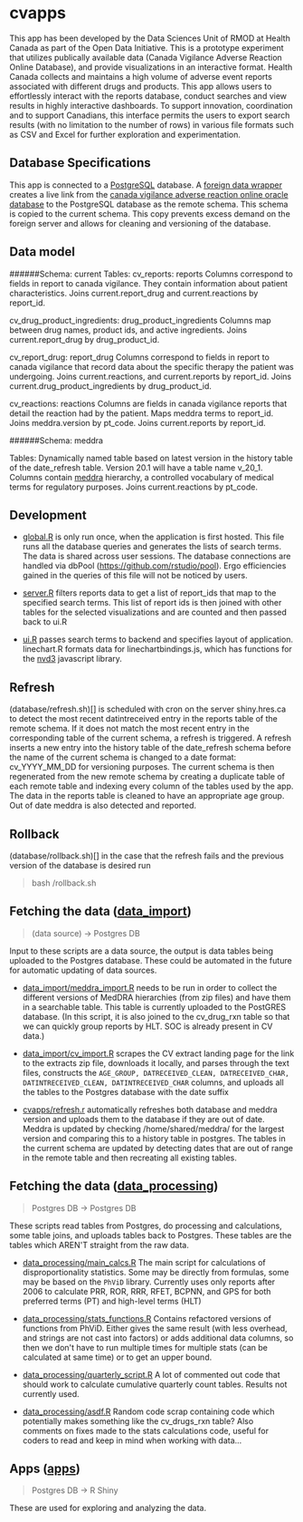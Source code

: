 # cvapps

This app has been developed by the Data Sciences Unit of RMOD at Health Canada as part of the Open Data Initiative. This is a prototype experiment that utilizes publically available data (Canada Vigilance Adverse Reaction Online Database), and provide visualizations in an interactive format. Health Canada collects and maintains a high volume of adverse event reports associated with different drugs and products. This app allows users to effortlessly interact with the reports database, conduct searches and view results in highly interactive dashboards. To support innovation, coordination and to support Canadians, this interface permits the users to export search results (with no limitation to the number of rows) in various file formats such as CSV and Excel for further exploration and experimentation.

## Database Specifications

This app is connected to a [PostgreSQL](https://www.postgresql.org/) database. A [foreign data wrapper](https://laurenz.github.io/oracle_fdw/) creates a live link from the [canada vigilance adverse reaction online oracle database](https://www.canada.ca/en/health-canada/services/drugs-health-products/medeffect-canada/adverse-reaction-database.html) to the PostgreSQL database as the remote schema. This schema is copied to the current schema. This copy prevents excess demand on the foreign server and allows for cleaning and versioning of the database.

## Data model

######Schema: current
Tables:
cv_reports: reports
Columns correspond to fields in report to canada vigilance. They contain information about patient characteristics.
Joins current.report_drug and current.reactions by report_id.

cv_drug_product_ingredients: drug_product_ingredients
Columns map between drug names, product ids, and active ingredients.
Joins current.report_drug by drug_product_id.

cv_report_drug: report_drug 
Columns correspond to fields in report to canada vigilance that record data about the specific therapy the patient was undergoing.
Joins current.reactions, and current.reports by report_id.
Joins current.drug_product_ingredients by drug_product_id.

cv_reactions: reactions
Columns are fields in canada vigilance reports that detail the reaction had by the patient. Maps meddra terms to report_id.
Joins meddra.version by pt_code.
Joins current.reports by report_id.

######Schema: meddra

Tables: Dynamically named table based on latest version in the history table of the date_refresh table. Version 20.1 will have a table name v_20_1.
Columns contain [meddra](https://www.canada.ca/en/health-canada/services/drugs-health-products/medeffect-canada/adverse-reaction-database/about-medical-dictionary-regulatory-activities-canada-vigilance-adverse-reaction-online-database.html) hierarchy, a controlled vocabulary of medical terms for regulatory purposes.
Joins current.reactions by pt_code.


## Development

- [global.R](https://github.com/hres/cvapps/blob/master/apps/CVShiny/global.R) is only run once, when the application is first hosted. This file runs all the database queries and generates the lists of search terms. The data is shared across user sessions. The database connections are handled via dbPool (https://github.com/rstudio/pool). Ergo efficiencies gained in the queries of this file will not be noticed by users.

- [server.R](https://github.com/hres/cvapps/blob/master/apps/CVShiny/server.R) filters reports data to get a list of report_ids that map to the specified search terms. This list of report ids is then joined with other tables for the selected visualizations and are counted and then passed back to ui.R

- [ui.R](https://github.com/hres/cvapps/blob/master/apps/CVShiny/ui.R) passes search terms to backend and specifies layout of application. linechart.R formats data for linechartbindings.js, which has functions for the [nvd3](http://nvd3.org/index.html) javascript library.
         
## Refresh 

(database/refresh.sh)[] is scheduled with cron on the server shiny.hres.ca to detect the most recent datintreceived entry in the reports table of the remote schema. If it does not match the most recent entry in the corresponding table of the current schema, a refresh is triggered. 
A refresh inserts a new entry into the history table of the date_refresh schema before the name of the current schema is changed to a date format: cv_YYYY_MM_DD for versioning purposes. The current schema is then regenerated from the new remote schema by creating a duplicate table of each remote table and indexing every column of the tables used by the app. The data in the reports table is cleaned to have an appropriate age group.
Out of date meddra is also detected and reported.

## Rollback
(database/rollback.sh)[] in the case that the refresh fails and the previous version of the database is desired run
> bash /rollback.sh

## Fetching the data ([data_import](data_import))
> (data source) -> Postgres DB

Input to these scripts are a data source, the output is data tables being uploaded to the Postgres database. These could be automated in the future for automatic updating of data sources.

- [data_import/meddra_import.R](data_import/meddra_import.R) needs to be run in order to collect the different versions of MedDRA hierarchies (from zip files) and have them in a searchable table. This table is currently uploaded to the PostGRES database.
(In this script, it is also joined to the cv_drug_rxn table so that we can quickly group reports by HLT. SOC is already present in CV data.)

- [data_import/cv_import.R](data_import/cv_import.R) scrapes the CV extract landing page for the link to the extracts zip file, downloads it locally, and parses through the text files, constructs the `AGE_GROUP, DATRECEIVED_CLEAN, DATRECEIVED_CHAR, DATINTRECEIVED_CLEAN, DATINTRECEIVED_CHAR` columns, and uploads all the tables to the Postgres database with the date suffix

- [cvapps/refresh.r](cvapps/refresh.r) automatically refreshes both database and meddra version and uploads them to the database if they are out of date. Meddra is updated by checking /home/shared/meddra/ for the largest version and comparing this to a history table in postgres. The tables in the current schema are updated by detecting dates that are out of range in the remote table and then recreating all existing tables.

## Fetching the data ([data_processing](data_processing))
> Postgres DB -> Postgres DB

These scripts read tables from Postgres, do processing and calculations, some table joins, and uploads tables back to Postgres. These tables are the tables which AREN'T straight from the raw data.

- [data_processing/main_calcs.R](data_processing/main_calcs.R) The main script for calculations of disproportionality statistics. Some may be directly from formulas, some may be based on the `PhViD` library. Currently uses only reports after 2006 to calculate PRR, ROR, RRR, RFET, BCPNN, and GPS for both preferred terms (PT) and high-level terms (HLT)

- [data_processing/stats_functions.R](data_processing/stats_functions.R) Contains refactored versions of functions from PhViD. Either gives the same result (with less overhead, and strings are not cast into factors) or adds additional data columns, so then we don't have to run multiple times for multiple stats (can be calculated at same time) or to get an upper bound.

- [data_processing/quarterly_script.R](data_processing/quarterly_script.R) A lot of commented out code that should work to calculate cumulative quarterly count tables. Results not currently used.

- [data_processing/asdf.R](data_processing/asdf.R) Random code scrap containing code which potentially makes something like the cv_drugs_rxn table? Also comments on fixes made to the stats calculations code, useful for coders to read and keep in mind when working with data...

## Apps ([apps](apps))
> Postgres DB -> R Shiny

These are used for exploring and analyzing the data.
